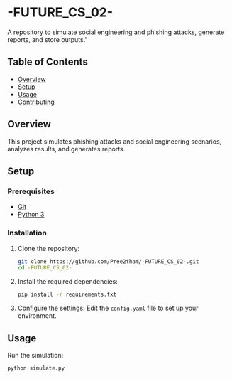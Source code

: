 # -FUTURE_CS_02-
A repository to simulate social engineering and phishing attacks, generate reports, and store outputs."

## Table of Contents

- [Overview](#overview)
- [Setup](#setup)
- [Usage](#usage)
- [Contributing](#contributing)


## Overview

This project simulates phishing attacks and social engineering scenarios, analyzes results, and generates reports.

## Setup

### Prerequisites

- [Git](https://git-scm.com/)
- [Python 3](https://www.python.org/)

### Installation

1. Clone the repository:
    ```bash
    git clone https://github.com/Pree2tham/-FUTURE_CS_02-.git
    cd -FUTURE_CS_02-
    ```

2. Install the required dependencies:
    ```bash
    pip install -r requirements.txt
    ```

3. Configure the settings:
    Edit the `config.yaml` file to set up your environment.

## Usage

Run the simulation:
```bash
python simulate.py

